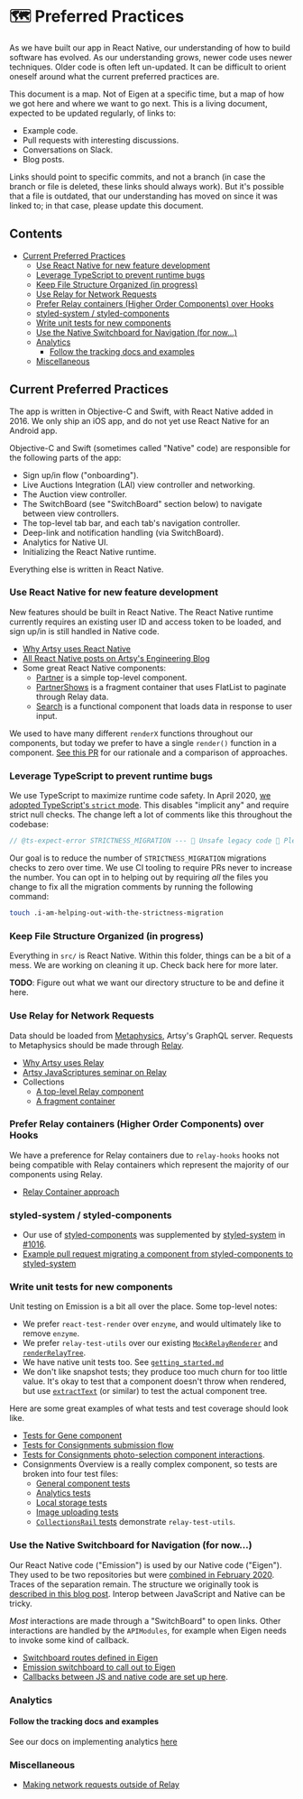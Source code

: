 # :world_map: Preferred Practices

As we have built our app in React Native, our understanding of how to build software has evolved. As our understanding grows, newer code uses newer techniques. Older code is often left un-updated. It can be difficult to orient oneself around what the current preferred practices are.

This document is a map. Not of Eigen at a specific time, but a map of how we got here and where we want to go next. This is a living document, expected to be updated regularly, of links to:

- Example code.
- Pull requests with interesting discussions.
- Conversations on Slack.
- Blog posts.

Links should point to specific commits, and not a branch (in case the branch or file is deleted, these links should always work). But it's possible that a file is outdated, that our understanding has moved on since it was linked to; in that case, please update this document.

## Contents

- [Current Preferred Practices](#current-preferred-practices)
  - [Use React Native for new feature development](#use-react-native-for-new-feature-development)
  - [Leverage TypeScript to prevent runtime bugs](#leverage-typescript-to-prevent-runtime-bugs)
  - [Keep File Structure Organized (in progress)](#keep-file-structure-organized--in-progress-)
  - [Use Relay for Network Requests](#use-relay-for-network-requests)
  - [Prefer Relay containers (Higher Order Components) over Hooks](#prefer-relay-containers--higher-order-components--over-hooks)
  - [styled-system / styled-components](#styled-system---styled-components)
  - [Write unit tests for new components](#write-unit-tests-for-new-components)
  - [Use the Native Switchboard for Navigation (for now...)](#use-the-native-switchboard-for-navigation--for-now-)
  - [Analytics](#analytics)
    - [Follow the tracking docs and examples](#follow-the-tracking-docs-and-examples)
  - [Miscellaneous](#miscellaneous)

## Current Preferred Practices

The app is written in Objective-C and Swift, with React Native added in 2016. We only ship an iOS app, and do not yet use React Native for an Android app.

Objective-C and Swift (sometimes called "Native" code) are responsible for the following parts of the app:

- Sign up/in flow ("onboarding").
- Live Auctions Integration (LAI) view controller and networking.
- The Auction view controller.
- The SwitchBoard (see "SwitchBoard" section below) to navigate between view controllers.
- The top-level tab bar, and each tab's navigation controller.
- Deep-link and notification handling (via SwitchBoard).
- Analytics for Native UI.
- Initializing the React Native runtime.

Everything else is written in React Native.

### Use React Native for new feature development

New features should be built in React Native. The React Native runtime currently requires an existing user ID and access token to be loaded, and sign up/in is still handled in Native code.

- [Why Artsy uses React Native](http://artsy.github.io/blog/2016/08/15/React-Native-at-Artsy/)
- [All React Native posts on Artsy's Engineering Blog](http://artsy.github.io/blog/categories/reactnative/)
- Some great React Native components:
  - [Partner](https://github.com/artsy/eigen/blob/master/src/lib/Scenes/Partner/Partner.tsx) is a simple top-level component.
  - [PartnerShows](https://github.com/artsy/eigen/blob/master/src/lib/Scenes/Partner/Components/PartnerShows.tsx) is a fragment container that uses FlatList to paginate through Relay data.
  - [Search](https://github.com/artsy/eigen/blob/master/src/lib/Scenes/Search/Search.tsx) is a functional component that loads data in response to user input.

We used to have many different `renderX` functions throughout our components, but today we prefer to have a single `render()` function in a component. [See this PR](https://github.com/artsy/eigen/pull/3220) for our rationale and a comparison of approaches.

### Leverage TypeScript to prevent runtime bugs

We use TypeScript to maximize runtime code safety. In April 2020, [we adopted TypeScript's `strict` mode](https://github.com/artsy/eigen/pull/3210). This disables "implicit any" and require strict null checks. The change left a lot of comments like this throughout the codebase:

```ts
// @ts-expect-error STRICTNESS_MIGRATION --- 🚨 Unsafe legacy code 🚨 Please delete this and fix any type errors if you have time 🙏
```

Our goal is to reduce the number of `STRICTNESS_MIGRATION` migrations checks to zero over time. We use CI tooling to require PRs never to increase the number. You can opt in to helping out by requiring _all_ the files you change to fix all the migration comments by running the following command:

```sh
touch .i-am-helping-out-with-the-strictness-migration
```

### Keep File Structure Organized (in progress)

Everything in `src/` is React Native. Within this folder, things can be a bit of a mess. We are working on cleaning it up. Check back here for more later.

**TODO**: Figure out what we want our directory structure to be and define it here.

### Use Relay for Network Requests

Data should be loaded from [Metaphysics](https://github.com/artsy/metaphysics), Artsy's GraphQL server. Requests to Metaphysics should be made through [Relay](https://relay.dev).

- [Why Artsy uses Relay](http://artsy.github.io/blog/2017/02/05/Front-end-JavaScript-at-Artsy-2017/#Relay)
- [Artsy JavaScriptures seminar on Relay](https://github.com/artsy/javascriptures/tree/master/4_intro-to-relay)
- Collections
  - [A top-level Relay component](https://github.com/artsy/eigen/blob/39644610eb2a5609d992f434a7b37b46e0953ff4/src/lib/Scenes/Collection/Collection.tsx)
  - [A fragment container](https://github.com/artsy/eigen/blob/39644610eb2a5609d992f434a7b37b46e0953ff4/src/lib/Scenes/Collection/Components/FeaturedArtists.tsx)

### Prefer Relay containers (Higher Order Components) over Hooks

We have a preference for Relay containers due to `relay-hooks` hooks not being compatible with Relay containers which represent the majority of our components using Relay.

- [Relay Container approach](https://github.com/artsy/eigen/blob/21fbf9e24eaa281f3e16609da5d38a9fb62a5449/src/lib/Scenes/MyAccount/MyAccount.tsx#L70)

### styled-system / styled-components

- Our use of [styled-components](https://www.styled-components.com) was supplemented by [styled-system](https://github.com/jxnblk/styled-system) in [#1016](https://github.com/artsy/emission/pull/1016).
- [Example pull request migrating a component from styled-components to styled-system](https://github.com/artsy/emission/pull/1031)

### Write unit tests for new components

Unit testing on Emission is a bit all over the place. Some top-level notes:

- We prefer `react-test-render` over `enzyme`, and would ultimately like to remove `enzyme`.
- We prefer `relay-test-utils` over our existing [`MockRelayRenderer`](https://github.com/artsy/eigen/blob/39644610eb2a5609d992f434a7b37b46e0953ff4/src/lib/tests/MockRelayRenderer.tsx) and [`renderRelayTree`](https://github.com/artsy/eigen/blob/164a2aaace3f018cdc472fdf19950163ff2b198d/src/lib/tests/renderRelayTree.tsx).
- We have native unit tests too. See [`getting_started.md`](./getting_started.md)
- We don't like snapshot tests; they produce too much churn for too little value. It's okay to test that a component doesn't throw when rendered, but use [`extractText`](https://github.com/artsy/eigen/blob/4c7c9be69ab1c2095f4d2fed11a040b1bde6eba8/src/lib/tests/extractText.ts) (or similar) to test the actual component tree.

Here are some great examples of what tests and test coverage should look like.

- [Tests for Gene component](https://github.com/artsy/emission/blob/751d24306a2d6ace58b21491e25b37f345c7a206/src/lib/Containers/__tests__/Gene-tests.tsx)
- [Tests for Consignments submission flow](https://github.com/artsy/emission/blob/751d24306a2d6ace58b21491e25b37f345c7a206/src/lib/Components/Consignments/Screens/__tests__/Confirmation-tests.tsx)
- [Tests for Consignments photo-selection component interactions](https://github.com/artsy/emission/blob/751d24306a2d6ace58b21491e25b37f345c7a206/src/lib/Components/Consignments/Screens/__tests__/SelectFromPhotoLibrary-tests.tsx).
- Consignments Overview is a really complex component, so tests are broken into four test files:
  - [General component tests](https://github.com/artsy/emission/blob/751d24306a2d6ace58b21491e25b37f345c7a206/src/lib/Components/Consignments/Screens/__tests__/Overview-tests.tsx)
  - [Analytics tests](https://github.com/artsy/emission/blob/751d24306a2d6ace58b21491e25b37f345c7a206/src/lib/Components/Consignments/Screens/__tests__/Overview-analytics-tests.tsx)
  - [Local storage tests](https://github.com/artsy/emission/blob/751d24306a2d6ace58b21491e25b37f345c7a206/src/lib/Components/Consignments/Screens/__tests__/Overview-local-storage-tests.tsx)
  - [Image uploading tests](https://github.com/artsy/emission/blob/751d24306a2d6ace58b21491e25b37f345c7a206/src/lib/Components/Consignments/Screens/__tests__/Overview-uploading-tests.tsx)
  - [`CollectionsRail` tests](https://github.com/artsy/eigen/blob/39644610eb2a5609d992f434a7b37b46e0953ff4/src/lib/Scenes/Home/Components/__tests__/CollectionsRail-tests.tsx) demonstrate `relay-test-utils`.

### Use the Native Switchboard for Navigation (for now...)

Our React Native code ("Emission") is used by our Native code ("Eigen"). They used to be two repositories but were [combined in February 2020](https://github.com/artsy/eigen/pull/3030). Traces of the separation remain. The structure we originally took is [described in this blog post](http://artsy.github.io/blog/2016/08/24/On-Emission/). Interop between JavaScript and Native can be tricky.

_Most_ interactions are made through a "SwitchBoard" to open links. Other interactions are handled by the `APIModules`, for example when Eigen needs to invoke some kind of callback.

- [Switchboard routes defined in Eigen](https://github.com/artsy/eigen/blob/e0567ffc3c9619c66890998ae3cadfc026a290ae/Artsy/App/ARSwitchBoard.m#L131-L255)
- [Emission switchboard to call out to Eigen](https://github.com/artsy/emission/blob/751d24306a2d6ace58b21491e25b37f345c7a206/Pod/Classes/Core/ARSwitchBoardModule.m)
- [Callbacks between JS and native code are set up here](https://github.com/artsy/emission/blob/24c0fdaf91aa79654a33fd6e476405047819be5b/Pod/Classes/TemporaryAPI/ARTemporaryAPIModule.m).

### Analytics

#### Follow the tracking docs and examples

See our docs on implementing analytics [here](./analytics_and_tracking.md)

### Miscellaneous

- [Making network requests outside of Relay](https://github.com/artsy/emission/blob/019a106517b31cebfb1c5293891215cc7ebf7a4d/src/lib/Components/Consignments/Screens/Overview.tsx#L135-L150)
